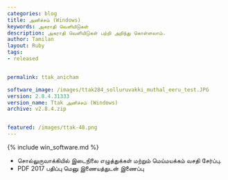 ```yaml
---
categories: blog
title: அனிச்சம் (Windows)
keywords: அகராதி வெளியிடுகள்
description: அகராதி வெளியிடுகள் பற்றி அறிந்து கொள்ளலாம்.
author: Tamilan
layout: Ruby
tags: 
- released


permalink: ttak_anicham

software_image: /images/ttak284_solluruvakki_muthal_eeru_test.JPG
version: 2.8.4.31333
version_name: Ttak அனிச்சம் (Windows)
archive: v2.8.4.zip


featured: /images/ttak-48.png
---
```


{% include win_software.md %}

- சொல்லுருவாக்கியில் இடைநிலை எழுத்துக்கள் மற்றும் மெய்மயக்கம் வசதி சேர்ப்பு.
- PDF 2017 பதிப்பு மெனு இணையத்துடன் இணைப்பு

